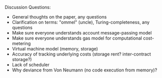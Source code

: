 Discussion Questions:

- General thoughts on the paper, any questions
- Clarification on terms: "ommel" (uncle), Turing-completeness, any questions
- Make sure everyone understands account message-passing model
- Make sure everyone understands gas model for computational cost-metering
- Virtual machine model (memory, storage)
- Accuracy of tracking underlying costs (storage rent? inter-contract storage?)
- Lack of scheduler
- Why deviance from Von Neumann (no code execution from memory)?
